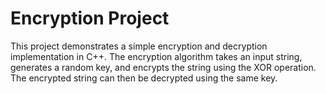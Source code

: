 # Encryption Project

This project demonstrates a simple encryption and decryption implementation in C++. The encryption algorithm takes an input string, generates a random key, and encrypts the string using the XOR operation. The encrypted string can then be decrypted using the same key.


